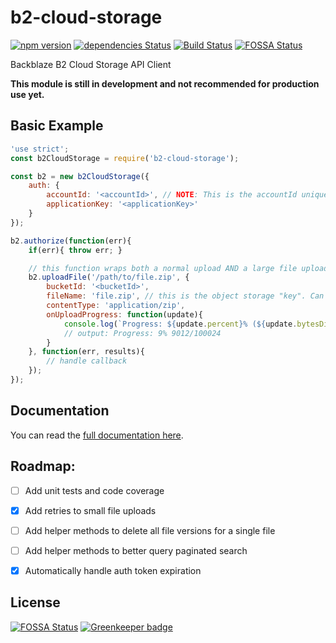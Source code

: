 # b2-cloud-storage
[![npm version](https://badge.fury.io/js/b2-cloud-storage.svg)](https://badge.fury.io/js/b2-cloud-storage)
[![dependencies Status](https://david-dm.org/nodecraft/b2-cloud-storage/status.svg)](https://david-dm.org/nodecraft/b2-cloud-storage)
[![Build Status](https://travis-ci.org/nodecraft/b2-cloud-storage.svg?branch=master)](https://travis-ci.org/nodecraft/b2-cloud-storage)
[![FOSSA Status](https://app.fossa.io/api/projects/git%2Bgithub.com%2Fnodecraft%2Fb2-cloud-storage.svg?type=shield)](https://app.fossa.io/projects/git%2Bgithub.com%2Fnodecraft%2Fb2-cloud-storage?ref=badge_shield)

Backblaze B2 Cloud Storage API Client

**This module is still in development and not recommended for production use yet.**

## Basic Example

```javascript
'use strict';
const b2CloudStorage = require('b2-cloud-storage');

const b2 = new b2CloudStorage({
	auth: {
		accountId: '<accountId>', // NOTE: This is the accountId unique to the key
		applicationKey: '<applicationKey>'
	}
});

b2.authorize(function(err){
	if(err){ throw err; }

	// this function wraps both a normal upload AND a large file upload
	b2.uploadFile('/path/to/file.zip', {
		bucketId: '<bucketId>',
		fileName: 'file.zip', // this is the object storage "key". Can include a full path
		contentType: 'application/zip',
		onUploadProgress: function(update){
			console.log(`Progress: ${update.percent}% (${update.bytesDispatched}/${update.bytesTotal}`);
			// output: Progress: 9% 9012/100024
		}
	}, function(err, results){
		// handle callback
	});
});
```


## Documentation
You can read the [full documentation here](docs.md).

## Roadmap:
 - [ ] Add unit tests and code coverage
 - [x] Add retries to small file uploads
 - [ ] Add helper methods to delete all file versions for a single file
 - [ ] Add helper methods to better query paginated search
 - [x] Automatically handle auth token expiration


## License
[![FOSSA Status](https://app.fossa.io/api/projects/git%2Bgithub.com%2Fnodecraft%2Fb2-cloud-storage.svg?type=large)](https://app.fossa.io/projects/git%2Bgithub.com%2Fnodecraft%2Fb2-cloud-storage?ref=badge_large) [![Greenkeeper badge](https://badges.greenkeeper.io/nodecraft/b2-cloud-storage.svg)](https://greenkeeper.io/)
